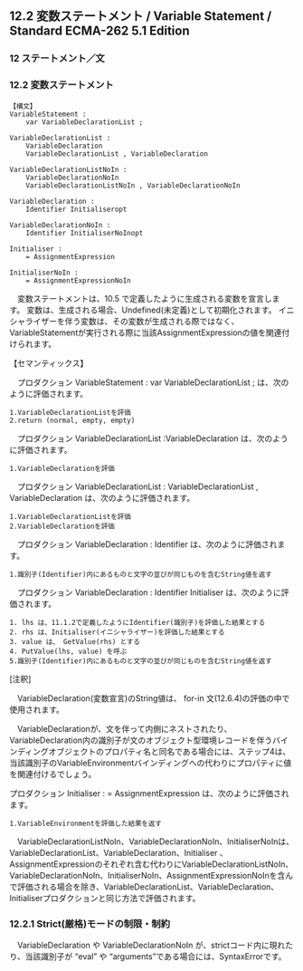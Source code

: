 12.2 変数ステートメント / Variable Statement / Standard ECMA-262 5.1 Edition
----------------------------------------------------------------------------

### 12 ステートメント／文

### 12.2 変数ステートメント

    【構文】
    VariableStatement :
        var VariableDeclarationList ;

    VariableDeclarationList :
        VariableDeclaration
        VariableDeclarationList , VariableDeclaration

    VariableDeclarationListNoIn :
        VariableDeclarationNoIn
        VariableDeclarationListNoIn , VariableDeclarationNoIn

    VariableDeclaration :
        Identifier Initialiseropt

    VariableDeclarationNoIn :
        Identifier InitialiserNoInopt

    Initialiser :
        = AssignmentExpression

    InitialiserNoIn :
        = AssignmentExpressionNoIn

　変数ステートメントは、10.5 で定義したように生成される変数を宣言します。 変数は、生成される場合、Undefined(未定義)として初期化されます。 イニシャライザーを伴う変数は、その変数が生成される際ではなく、VariableStatementが実行される際に当該AssignmentExpressionの値を関連付けられます。

【セマンティックス】

　プロダクション VariableStatement : var VariableDeclarationList ; は、次のように評価されます。

    1.VariableDeclarationListを評価
    2.return (normal, empty, empty)

　プロダクション VariableDeclarationList :VariableDeclaration は、次のように評価されます。

    1.VariableDeclarationを評価

　プロダクション VariableDeclarationList : VariableDeclarationList , VariableDeclaration は、次のように評価されます。

    1.VariableDeclarationListを評価
    2.VariableDeclarationを評価

　プロダクション VariableDeclaration : Identifier は、次のように評価されます。

    1.識別子(Identifier)内にあるものと文字の並びが同じものを含むString値を返す

　プロダクション VariableDeclaration : Identifier Initialiser は、次のように評価されます。

    1. lhs は、11.1.2で定義したようにIdentifier(識別子)を評価した結果とする
    2. rhs は、Initialiser(イニシャライザー)を評価した結果とする
    3. value は、 GetValue(rhs) とする
    4. PutValue(lhs, value) を呼ぶ
    5.識別子(Identifier)内にあるものと文字の並びが同じものを含むString値を返す

[注釈]

　VariableDeclaration(変数宣言)のString値は、 for-in 文(12.6.4)の評価の中で使用されます。

　VariableDeclarationが、文を伴って内側にネストされたり、VariableDeclaration内の識別子が文のオブジェクト型環境レコードを伴うバインディングオブジェクトのプロパティ名と同名である場合には、ステップ4は、当該識別子のVariableEnvironmentバインディングへの代わりにプロパティに値を関連付けるでしょう。

プロダクション Initialiser : = AssignmentExpression は、次のように評価されます。

    1.VariableEnvironmentを評価した結果を返す

　VariableDeclarationListNoIn、VariableDeclarationNoIn、InitialiserNoInは、VariableDeclarationList、VariableDeclaration、Initialiser 、AssignmentExpressionのそれぞれ含む代わりにVariableDeclarationListNoIn、VariableDeclarationNoIn、InitialiserNoIn、AssignmentExpressionNoInを含んで評価される場合を除き、VariableDeclarationList、VariableDeclaration、Initialiserプロダクションと同じ方法で評価されます。

### 12.2.1 Strict(厳格)モードの制限・制約

　VariableDeclaration や VariableDeclarationNoIn が、strictコード内に現れたり、当該識別子が “eval” や “arguments”である場合には、SyntaxErrorです。
